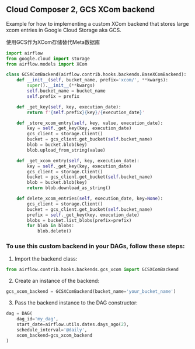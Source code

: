 ## Cloud Composer 2, GCS XCom backend

Example for how to implementing a custom XCom backend that stores large xcom entries in Google Cloud Storage aka GCS.

使用GCS作为XCom存储替代Meta数据库

```python
import airflow
from google.cloud import storage
from airflow.models import XCom

class GCSXComBackend(airflow.contrib.hooks.backends.BaseXComBackend):
    def __init__(self, bucket_name, prefix='xcom/', **kwargs):
        super().__init__(**kwargs)
        self.bucket_name = bucket_name
        self.prefix = prefix

    def _get_key(self, key, execution_date):
        return f'{self.prefix}{key}/{execution_date}'

    def _store_xcom_entry(self, key, value, execution_date):
        key = self._get_key(key, execution_date)
        gcs_client = storage.Client()
        bucket = gcs_client.get_bucket(self.bucket_name)
        blob = bucket.blob(key)
        blob.upload_from_string(value)

    def _get_xcom_entry(self, key, execution_date):
        key = self._get_key(key, execution_date)
        gcs_client = storage.Client()
        bucket = gcs_client.get_bucket(self.bucket_name)
        blob = bucket.blob(key)
        return blob.download_as_string()

    def delete_xcom_entries(self, execution_date, key=None):
        gcs_client = storage.Client()
        bucket = gcs_client.get_bucket(self.bucket_name)
        prefix = self._get_key(key, execution_date)
        blobs = bucket.list_blobs(prefix=prefix)
        for blob in blobs:
            blob.delete()
```

### To use this custom backend in your DAGs, follow these steps:

1. Import the backend class:

```python
from airflow.contrib.hooks.backends.gcs_xcom import GCSXComBackend
```

2. Create an instance of the backend:

```python
gcs_xcom_backend = GCSXComBackend(bucket_name='your_bucket_name')
```

3. Pass the backend instance to the DAG constructor:

```python
dag = DAG(
    dag_id='my_dag',
    start_date=airflow.utils.dates.days_ago(2),
    schedule_interval='@daily',
    xcom_backend=gcs_xcom_backend
)
```